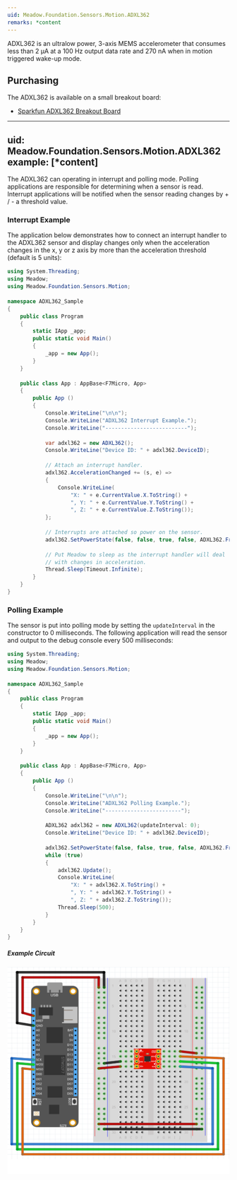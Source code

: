 ```yaml
---
uid: Meadow.Foundation.Sensors.Motion.ADXL362
remarks: *content
---
```


ADXL362 is an ultralow power, 3-axis MEMS accelerometer that consumes less than 2 μA at a 100 Hz output data rate and 270 nA when in motion triggered wake-up mode. 

## Purchasing

The ADXL362 is available on a small breakout board:

* [Sparkfun ADXL362 Breakout Board](https://www.sparkfun.com/products/11446)

---
uid: Meadow.Foundation.Sensors.Motion.ADXL362
example: [*content]
---

The ADXL362 can operating in interrupt and polling mode.  Polling applications are responsible for determining when a sensor is read.  Interrupt applications will be notified when the sensor reading changes by + / - a threshold value.

### Interrupt Example

The application below demonstrates how to connect an interrupt handler to the ADXL362 sensor and display changes only when the acceleration changes in the x, y or z axis by more than the acceleration threshold (default is 5 units):

```csharp
using System.Threading;
using Meadow;
using Meadow.Foundation.Sensors.Motion;

namespace ADXL362_Sample
{
    public class Program
    {
        static IApp _app; 
        public static void Main()
        {
            _app = new App();
        }
    }
    
    public class App : AppBase<F7Micro, App>
    {
        public App ()
        {
            Console.WriteLine("\n\n");
            Console.WriteLine("ADXL362 Interrupt Example.");
            Console.WriteLine("--------------------------");
            
            var adxl362 = new ADXL362();
            Console.WriteLine("Device ID: " + adxl362.DeviceID);
            
            // Attach an interrupt handler.            
            adxl362.AccelerationChanged += (s, e) =>
            {
                Console.WriteLine(
                    "X: " + e.CurrentValue.X.ToString() +
                    ", Y: " + e.CurrentValue.Y.ToString() +
                    ", Z: " + e.CurrentValue.Z.ToString());
            };

            // Interrupts are attached so power on the sensor.
            adxl362.SetPowerState(false, false, true, false, ADXL362.Frequency.EightHz);
            
            // Put Meadow to sleep as the interrupt handler will deal 
            // with changes in acceleration.
            Thread.Sleep(Timeout.Infinite);
        }
    }
}
```

### Polling Example

The sensor is put into polling mode by setting the `updateInterval` in the constructor to 0 milliseconds.  The following application will read the sensor and output to the debug console every 500 milliseconds:

```csharp
using System.Threading;
using Meadow;
using Meadow.Foundation.Sensors.Motion;

namespace ADXL362_Sample
{
    public class Program
    {
        static IApp _app; 
        public static void Main()
        {
            _app = new App();
        }
    }
    
    public class App : AppBase<F7Micro, App>
    {
        public App ()
        {
            Console.WriteLine("\n\n");
            Console.WriteLine("ADXL362 Polling Example.");
            Console.WriteLine("------------------------");
            
            ADXL362 adxl362 = new ADXL362(updateInterval: 0);
            Console.WriteLine("Device ID: " + adxl362.DeviceID);
            
            adxl362.SetPowerState(false, false, true, false, ADXL362.Frequency.EightHz);
            while (true)
            {
                adxl362.Update();
                Console.WriteLine(
                    "X: " + adxl362.X.ToString() + 
                    ", Y: " + adxl362.Y.ToString() + 
                    ", Z: " + adxl362.Z.ToString());
                Thread.Sleep(500);
            }
        }
    }
}
```

##### Example Circuit

![](/API_Assets/Meadow.Foundation.Sensors.Motion.ADXL362/ADXL362.svg)